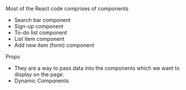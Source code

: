Most of the React code comprises of components
 - Search bar component
 - Sign-up component
 - To-do list component
  - List item component
  - Add new item (form) component

Props
  - They are a way to pass data into the components which we want to display on the page.
  - Dynamic Components
